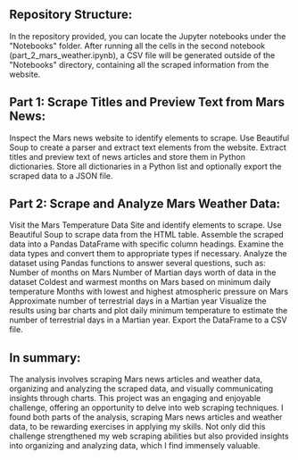## Repository Structure:
In the repository provided, you can locate the Jupyter notebooks under the "Notebooks" folder. After running all the cells in the second notebook (part_2_mars_weather.ipynb), a CSV file will be generated outside of the "Notebooks" directory, containing all the scraped information from the website.

## Part 1: Scrape Titles and Preview Text from Mars News:
Inspect the Mars news website to identify elements to scrape.
Use Beautiful Soup to create a parser and extract text elements from the website.
Extract titles and preview text of news articles and store them in Python dictionaries.
Store all dictionaries in a Python list and optionally export the scraped data to a JSON file.

## Part 2: Scrape and Analyze Mars Weather Data:
Visit the Mars Temperature Data Site and identify elements to scrape.
Use Beautiful Soup to scrape data from the HTML table.
Assemble the scraped data into a Pandas DataFrame with specific column headings.
Examine the data types and convert them to appropriate types if necessary.
Analyze the dataset using Pandas functions to answer several questions, such as:
Number of months on Mars
Number of Martian days worth of data in the dataset
Coldest and warmest months on Mars based on minimum daily temperature
Months with lowest and highest atmospheric pressure on Mars
Approximate number of terrestrial days in a Martian year
Visualize the results using bar charts and plot daily minimum temperature to estimate the number of terrestrial days in a Martian year.
Export the DataFrame to a CSV file.

## In summary:
The analysis involves scraping Mars news articles and weather data, organizing and analyzing the scraped data, and visually communicating insights through charts. This project was an engaging and enjoyable challenge, offering an opportunity to delve into web scraping techniques. I found both parts of the analysis, scraping Mars news articles and weather data, to be rewarding exercises in applying my skills. Not only did this challenge strengthened my web scraping abilities but also provided insights into organizing and analyzing data, which I find immensely valuable.
